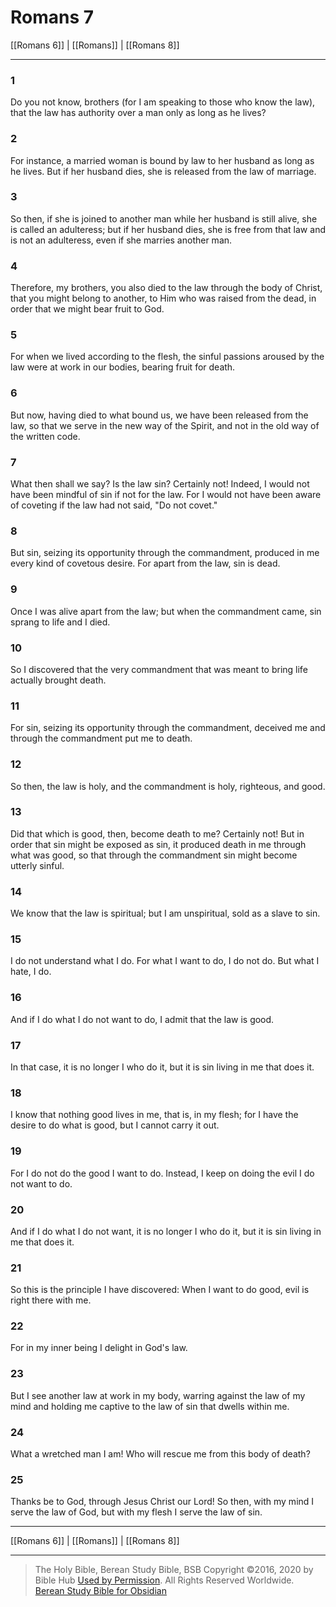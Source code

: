 # Romans 7

[[Romans 6]] | [[Romans]] | [[Romans 8]]

---

### 1
Do you not know, brothers (for I am speaking to those who know the law), that the law has authority over a man only as long as he lives?

### 2
For instance, a married woman is bound by law to her husband as long as he lives. But if her husband dies, she is released from the law of marriage.

### 3
So then, if she is joined to another man while her husband is still alive, she is called an adulteress; but if her husband dies, she is free from that law and is not an adulteress, even if she marries another man.

### 4
Therefore, my brothers, you also died to the law through the body of Christ, that you might belong to another, to Him who was raised from the dead, in order that we might bear fruit to God.

### 5
For when we lived according to the flesh, the sinful passions aroused by the law were at work in our bodies, bearing fruit for death.

### 6
But now, having died to what bound us, we have been released from the law, so that we serve in the new way of the Spirit, and not in the old way of the written code.

### 7
What then shall we say? Is the law sin? Certainly not! Indeed, I would not have been mindful of sin if not for the law. For I would not have been aware of coveting if the law had not said, "Do not covet."

### 8
But sin, seizing its opportunity through the commandment, produced in me every kind of covetous desire. For apart from the law, sin is dead.

### 9
Once I was alive apart from the law; but when the commandment came, sin sprang to life and I died.

### 10
So I discovered that the very commandment that was meant to bring life actually brought death.

### 11
For sin, seizing its opportunity through the commandment, deceived me and through the commandment put me to death.

### 12
So then, the law is holy, and the commandment is holy, righteous, and good.

### 13
Did that which is good, then, become death to me? Certainly not! But in order that sin might be exposed as sin, it produced death in me through what was good, so that through the commandment sin might become utterly sinful.

### 14
We know that the law is spiritual; but I am unspiritual, sold as a slave to sin.

### 15
I do not understand what I do. For what I want to do, I do not do. But what I hate, I do.

### 16
And if I do what I do not want to do, I admit that the law is good.

### 17
In that case, it is no longer I who do it, but it is sin living in me that does it.

### 18
I know that nothing good lives in me, that is, in my flesh; for I have the desire to do what is good, but I cannot carry it out.

### 19
For I do not do the good I want to do. Instead, I keep on doing the evil I do not want to do.

### 20
And if I do what I do not want, it is no longer I who do it, but it is sin living in me that does it.

### 21
So this is the principle I have discovered: When I want to do good, evil is right there with me.

### 22
For in my inner being I delight in God's law.

### 23
But I see another law at work in my body, warring against the law of my mind and holding me captive to the law of sin that dwells within me.

### 24
What a wretched man I am! Who will rescue me from this body of death?

### 25
Thanks be to God, through Jesus Christ our Lord! So then, with my mind I serve the law of God, but with my flesh I serve the law of sin.

---

[[Romans 6]] | [[Romans]] | [[Romans 8]]

---

> The Holy Bible, Berean Study Bible, BSB
> Copyright &copy;2016, 2020 by Bible Hub
> [Used by Permission](https://berean.bible/terms.htm). All Rights Reserved Worldwide.
> [Berean Study Bible for Obsidian](https://github.com/gapmiss/berean-study-bible-for-obsidian)</small>


